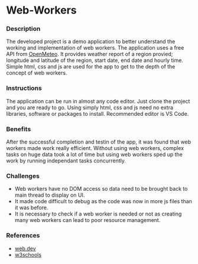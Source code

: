 # Web-Workers
### Description
The developed project is a demo application to better understand the working and implementation of web workers. The application uses a free API from [OpenMeteo](https://github.com](https://open-meteo.com)https://open-meteo.com). It provides weather report of a region provied; longitude and latitude of the region, start date, end date and hourly time. Simple html, css and js are used for the app to get to the depth of the concept of web workers.

### Instructions
The application can be run in almost any code editor. Just clone the project and you are ready to go. Using simply html, css and js need no extra libraries, software or packages to install. Recommended editor is VS Code.

### Benefits
After the successful completion and testin of the app, it was found that web workers made work really efficient. Without using web workers, complex tasks on huge data took a lot of time but using web workers sped up the work by running independant tasks concurrently.

### Challenges
- Web workers have no DOM access so data need to be brought back to main thread to display on UI.
- It made code difficult to debug as the code was now in more js files than it was before.
- It is necessary to check if a web worker is needed or not as creating many web workers can lead to poor resource management.

### References
- [web.dev](https://web.dev/articles/workers-basics)
- [w3schools](https://www.w3schools.com/html/html5_webworkers.asp)

